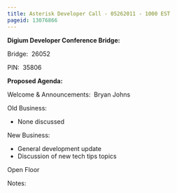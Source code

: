 ```yaml
---
title: Asterisk Developer Call - 05262011 - 1000 EST
pageid: 13076866
---
```


**Digium Developer Conference Bridge:**


Bridge:  26052


PIN:  35806


**Proposed Agenda:**


Welcome & Announcements:  Bryan Johns


Old Business: 


* None discussed


New Business:


* General development update
* Discussion of new tech tips topics


Open Floor


Notes:

